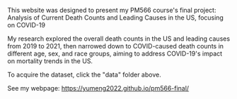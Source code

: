 This website was designed to present my PM566 course's final project: Analysis of Current Death Counts and Leading Causes in the US, focusing on COVID-19

My research explored the overall death counts in the US and leading causes from 2019 to 2021, then narrowed down to COVID-caused death counts in different age, sex, and race groups, aiming to address COVID-19's impact on mortality trends in the US.

To acquire the dataset, click the "data" folder above.

See my webpage: https://yumeng2022.github.io/pm566-final/